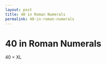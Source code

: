```yaml
---
layout: post
title: 40 in Roman Numerals
permalink: 40-in-roman-numerals
---
```


# 40 in Roman Numerals

40 = XL
